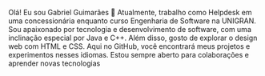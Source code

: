 Olá! Eu sou Gabriel Guimarães 👋 Atualmente, trabalho como Helpdesk em uma concessionária enquanto curso Engenharia de Software na UNIGRAN. Sou apaixonado por tecnologia e desenvolvimento de software, com uma inclinação especial por Java e C++. Além disso, gosto de explorar o design web com HTML e CSS. Aqui no GitHub, você encontrará meus projetos e experimentos nesses idiomas. Estou sempre aberto para colaborações e aprender novas tecnologias
